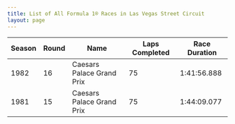 ```yaml
---
title: List of All Formula 1® Races in Las Vegas Street Circuit
layout: page
---
```



| Season | Round | Name | Laps Completed | Race Duration |
|--|--|--|--|--|
| 1982 | 16 | Caesars Palace Grand Prix | 75 | 1:41:56.888 |
| 1981 | 15 | Caesars Palace Grand Prix | 75 | 1:44:09.077 |


